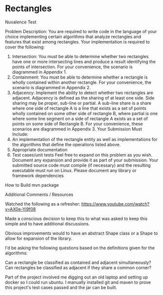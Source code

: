 # Rectangles
Nuvalence Test

Problem Description:
You are required to write code in the language of your choice implementing certain algorithms that
analyze rectangles and features that exist among rectangles. Your implementation is required to cover
the following:
1. Intersection: You must be able to determine whether two rectangles have one or more
intersecting lines and produce a result identifying the points of intersection. For your
convenience, the scenario is diagrammed in Appendix 1.
2. Containment: You must be able to determine whether a rectangle is wholly contained within
another rectangle. For your convenience, the scenario is diagrammed in Appendix 2.
3. Adjacency: Implement the ability to detect whether two rectangles are adjacent. Adjacency is
defined as the sharing of at least one side. Side sharing may be proper, sub-line or partial. A
sub-line share is a share where one side of rectangle A is a line that exists as a set of points
wholly contained on some other side of rectangle B, where partial is one where some line
segment on a side of rectangle A exists as a set of points on some side of Rectangle B. For your
convenience, these scenarios are diagrammed in Appendix 3.
Your Submission Must Include:
1. An implementation of the rectangle entity as well as implementations for the algorithms that
define the operations listed above.
2. Appropriate documentation
3. Test cases/unit tests
Feel free to expand on this problem as you wish. Document any expansion and provide it as part of your
submission.
Your submitted source code must compile (if necessary) and the resulting executable must run on Linux.
Please document any library or framework dependencies

How to Build
mvn package 


Additional Comments / Resources

Watched the following as a refresher: 
https://www.youtube.com/watch?v=AX0e-Yi9f08 

Made a conscious decision to keep this to what was asked to keep this simple and to have additional discussions.  

Obvious improvements would to have an abstract Shape class or a Shape to allow for expansion of the library.

I'd be asking the following questions based on the definitions given for the algorithms:

Can a rectangle be classified as contained and adjacent simultaneously?
Can rectangles be classified as adjacent if they share a common corner?

Part of the project involved me digging out an old laptop and setting up docker so I could run ubuntu.  I manually
installed git and maven to prove this project's test cases passed and the jar can be built.
